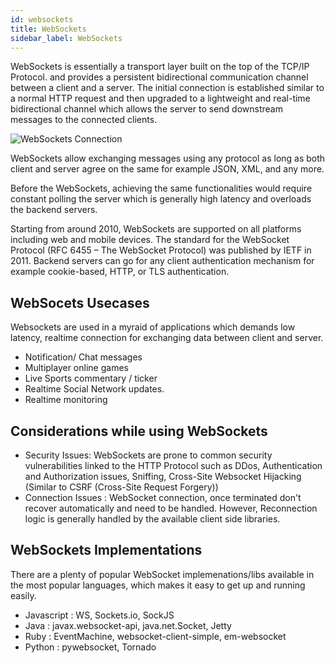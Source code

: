 ```yaml
---
id: websockets
title: WebSockets
sidebar_label: WebSockets
---
```


WebSockets is essentially a transport layer built on the top of the TCP/IP Protocol. and provides a persistent bidirectional communication channel between a client and a server.
The initial connection is established similar to a normal HTTP request and then upgraded to a lightweight and real-time bidirectional channel which allows the server to send downstream messages to the connected clients.

![WebSockets Connection](/img/websocket/websocket.jpeg)

WebSockets allow exchanging messages using any protocol as long as both client and server agree on the same for example JSON, XML, and any more.

Before the WebSockets, achieving the same functionalities would require constant polling the server which is generally high latency and overloads the backend servers.

Starting from around 2010, WebSockets are supported on all platforms including web and mobile devices. The standard for the WebSocket Protocol (RFC 6455 – The WebSocket Protocol) was published by IETF in 2011.
Backend servers can go for any client authentication mechanism for example cookie-based, HTTP, or TLS authentication.

## WebSocets Usecases

Websockets are used in a myraid of applications which demands low latency, realtime connection for exchanging data between client and server.

- Notification/ Chat messages
- Multiplayer online games
- Live Sports commentary / ticker
- Realtime Social Network updates.
- Realtime monitoring

## Considerations while using WebSockets

- Security Issues: WebSockets are prone to common security vulnerabilities linked to the HTTP Protocol such as DDos, Authentication and Authorization issues, Sniffing, Cross-Site Websocket Hijacking (Similar to CSRF (Cross-Site Request Forgery)) 
- Connection Issues : WebSocket connection, once terminated don't recover automatically and need to be handled. However, Reconnection logic is generally handled by the available client side libraries.

## WebSockets Implementations
There are a plenty of popular WebSocket implemenations/libs available in the most popular languages, which makes it easy to get up and running easily.

- Javascript : WS, Sockets.io, SockJS 
- Java : javax.websocket-api, java.net.Socket, Jetty
- Ruby : EventMachine, websocket-client-simple, em-websocket
- Python : pywebsocket, Tornado


